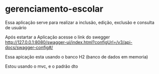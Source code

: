 # gerenciamento-escolar

Essa aplicação serve para realizar a inclusão, edição, exclusão e consulta de usuário

Após estartar a Aplicação acesse o link do swegger
http://127.0.0.1:8080/swagger-ui/index.html?configUrl=/v3/api-docs/swagger-config#/

Essa apicação esta usando o banco H2 (banco de dados em memoria)

Estou usando o mvc, e o padrão dto

